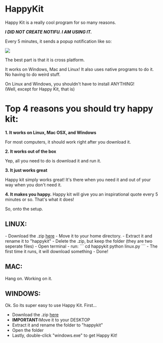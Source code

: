 HappyKit
========
Happy Kit is a really cool program for so many reasons. 

***I DID NOT CREATE NOTIFU. I AM USING IT.***

Every 5 minutes, it sends a popup notification like so:

<img src="http://nexae.ryanzaleski.com/img/HappyCrop.JPG">

The best part is that it is cross platform.

It works on Windows, Mac and Linux! It also uses native programs to do it. No having to do weird stuff.

On Linux and Windows, you shouldn't have to install ANYTHING!
<br />
(Well, except for Happy Kit, that is)

<h1>Top 4 reasons you should try happy kit:</h1>

<b>1. It works on Linux, Mac OSX, and Windows</b>

For most computers, it should work right after you download it.

<b>2. It works out of the box</b>

Yep, all you need to do is download it and run it.

<b>3. It just works great</b>

Happy kit simply works great! It's there when you need it and out of your way when you don't need it.

<b>4. It makes you happy.</b>
Happy kit will give you an inspirational quote every 5 minutes or so. That's what it does!

So, onto the setup.

<h2>LINUX:</h2>
- Download the .zip <a href="https://github.com/Nexae/HappyKit/archive/master.zip">here</a>
- Move it to your home directory.
- Extract it and rename it to "happykit" 
- Delete the .zip, but keep the folder (they are two seperate files)
- Open terminal
- run:
```
cd happykit
python linux.py
```
- The first time it runs, it will download something
- Done! 


<h2>MAC: </h2>
Hang on. Working on it.


<h2>WINDOWS: </h2>
Ok. So its super easy to use Happy Kit. First...

- Download the .zip <a href="https://github.com/Nexae/HappyKit/archive/master.zip">here</a>
- <b>IMPORTANT:</b>Move it to your DESKTOP
- Extract it and rename the folder to "happykit"
- Open the folder
- Lastly, double-click "windows.exe" to get Happy Kit!
